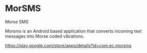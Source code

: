 MorSMS
======

Morse SMS

Morsms is an Android based application that converts incoming text messages into Morse coded vibrations.

https://play.google.com/store/apps/details?id=com.ec.morsms